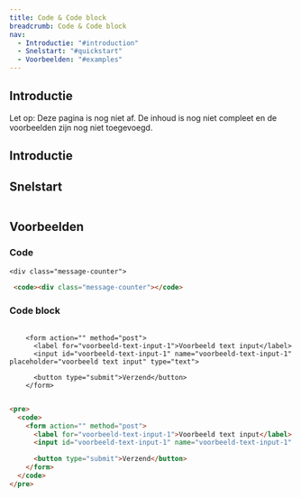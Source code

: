 ```yaml
---
title: Code & Code block
breadcrumb: Code & Code block
nav:
  - Introductie: "#introduction"
  - Snelstart: "#quickstart"
  - Voorbeelden: "#examples"
---
```


<h2 id="introduction">Introductie</h2>

<p class="warning">
  <span>Let op:</span>
  Deze pagina is nog niet af. De inhoud is nog niet compleet en de voorbeelden zijn nog niet toegevoegd.
</p>

<h2 id="introduction">Introductie</h2>

<h2 id="quickstart">Snelstart</h2>

```scss

```

<h2 id="examples">Voorbeelden</h2>

### Code

<code>&lt;div class="message-counter"></code>

```html
 <code><div class="message-counter"></code>
```

### Code block

<pre>
  <code>
    &lt;form action="" method="post">
      &lt;label for="voorbeeld-text-input-1">Voorbeeld text input&lt;/label>
      &lt;input id="voorbeeld-text-input-1" name="voorbeeld-text-input-1" placeholder="voorbeeld text input" type="text">

      &lt;button type="submit">Verzend&lt;/button>
    &lt;/form>
  </code>
</pre>

```html
<pre>
  <code>
    <form action="" method="post">
      <label for="voorbeeld-text-input-1">Voorbeeld text input</label>
      <input id="voorbeeld-text-input-1" name="voorbeeld-text-input-1" placeholder="voorbeeld text input" type="text">

      <button type="submit">Verzend</button>
    </form>
  </code>
</pre>
```
